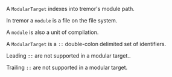 A `ModularTarget` indexes into tremor's module path.

In tremor a `module` is a file on the file system.

A `module` is also a unit of compilation.

A `ModularTarget` is a `::` double-colon delimited set of identifiers.

Leading `::` are not supported in a modular target..

Trailing `::` are not supported in a modular target.

